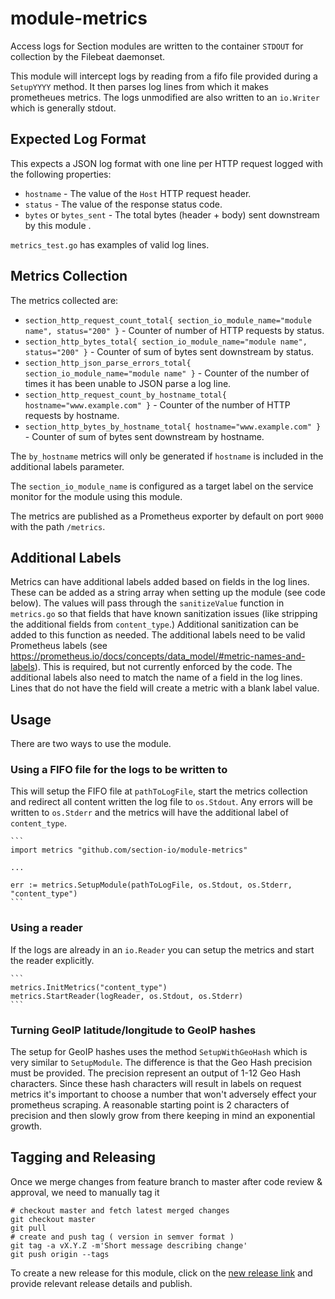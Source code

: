 # module-metrics

Access logs for Section modules are written to the container `STDOUT`
for collection by the Filebeat daemonset.

This module will intercept logs by reading from a fifo file provided
during a `SetupYYYY` method.  It then parses log lines from which it
makes prometheues metrics.  The logs unmodified are also written to an
`io.Writer` which is generally stdout.

## Expected Log Format

This expects a JSON log format with one line per HTTP request logged
with the following properties:

* `hostname` - The value of the `Host` HTTP request header.
* `status` - The value of the response status code.
* `bytes` or `bytes_sent` - The total bytes (header + body) sent downstream by this module .

`metrics_test.go` has examples of valid log lines.

## Metrics Collection

The metrics collected are:

* `section_http_request_count_total{ section_io_module_name="module name", status="200" }` - Counter of number of HTTP requests by status.
* `section_http_bytes_total{ section_io_module_name="module name", status="200" }` - Counter of sum of bytes sent downstream by status.
* `section_http_json_parse_errors_total{ section_io_module_name="module name" }` - Counter of the number of times it has been unable to JSON parse a log line.
* `section_http_request_count_by_hostname_total{ hostname="www.example.com" }` - Counter of the number of HTTP requests by hostname.
* `section_http_bytes_by_hostname_total{ hostname="www.example.com" }` - Counter of sum of bytes sent downstream by hostname.

The `by_hostname` metrics will only be generated if `hostname` is included in the additional labels parameter.

The `section_io_module_name` is configured as a target label on the
service monitor for the module using this module.

The metrics are published as a Prometheus exporter by default on port
`9000` with the path `/metrics`.

## Additional Labels

Metrics can have additional labels added based on fields in the log
lines. These can be added as a string array when setting up the module
(see code below). The values will pass through the `sanitizeValue`
function in `metrics.go` so that fields that have known sanitization
issues (like stripping the additional fields from `content_type`.)
Additional sanitization can be added to this function as needed. The
additional labels need to be valid Prometheus labels (see
https://prometheus.io/docs/concepts/data_model/#metric-names-and-labels).
This is required, but not currently enforced by the code. The
additional labels also need to match the name of a field in the log
lines. Lines that do not have the field will create a metric with a
blank label value.

## Usage

There are two ways to use the module.

### Using a FIFO file for the logs to be written to

This will setup the FIFO file at `pathToLogFile`, start the metrics
collection and redirect all content written the log file to
`os.Stdout`.  Any errors will be written to `os.Stderr` and the
metrics will have the additional label of `content_type`.

    ```
    import metrics "github.com/section-io/module-metrics"

    ...

    err := metrics.SetupModule(pathToLogFile, os.Stdout, os.Stderr, "content_type")
    ```

### Using a reader

If the logs are already in an `io.Reader` you can setup the metrics
and start the reader explicitly.

    ```
    metrics.InitMetrics("content_type")
    metrics.StartReader(logReader, os.Stdout, os.Stderr)
    ```

### Turning GeoIP latitude/longitude to GeoIP hashes

The setup for GeoIP hashes uses the method `SetupWithGeoHash` which is
very similar to `SetupModule`.  The difference is that the Geo Hash
precision must be provided.  The precision represent an output of 1-12
Geo Hash characters.  Since these hash characters will result in
labels on request metrics it's important to choose a number that won't
adversely effect your prometheus scraping.  A reasonable starting
point is 2 characters of precision and then slowly grow from there
keeping in mind an exponential growth.


## Tagging and Releasing

Once we merge changes from feature branch to master after code review & approval,
we need to manually tag it

    # checkout master and fetch latest merged changes
    git checkout master
    git pull
    # create and push tag ( version in semver format )
    git tag -a vX.Y.Z -m'Short message describing change'
    git push origin --tags

To create a new release for this module, click on the [new release link](https://github.com/section-io/module-metrics/releases/new) and provide relevant release details and publish.
